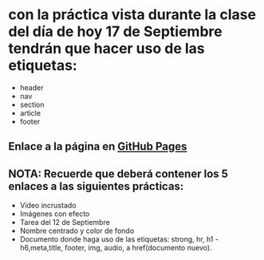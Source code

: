 # **con la práctica vista durante la clase del día de hoy 17 de Septiembre tendrán que hacer uso de las etiquetas:** 

- header
- nav
- section
- article
- footer

## Enlace a la página en [GitHub Pages](https://angelblk.github.io/ProgramacionWeb/)
## NOTA: Recuerde que deberá contener los 5 enlaces a las siguientes prácticas:

- Vídeo incrustado
- Imágenes con efecto
- Tarea del 12 de Septiembre
- Nombre centrado y color de fondo
- Documento donde haga uso de las etiquetas: strong, hr, h1 - h6,meta,title, footer, img, audio, a href(documento nuevo).